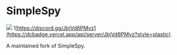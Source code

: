 # SimpleSpy

![](https://github.com/paygammy/simple-spy-paygammy/actions/workflows/x.yml/badge.svg)
![https://discord.gg/JbjVd6PMvz](https://dcbadge.vercel.app/api/server/JbjVd6PMvz?style=plastic)

A maintained fork of SimpleSpy.
